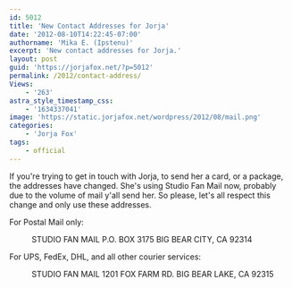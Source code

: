 ```yaml
---
id: 5012
title: 'New Contact Addresses for Jorja'
date: '2012-08-10T14:22:45-07:00'
authorname: 'Mika E. (Ipstenu)'
excerpt: 'New contact addresses for Jorja.'
layout: post
guid: 'https://jorjafox.net/?p=5012'
permalink: /2012/contact-address/
Views:
    - '263'
astra_style_timestamp_css:
    - '1634337041'
image: 'https://static.jorjafox.net/wordpress/2012/08/mail.png'
categories:
    - 'Jorja Fox'
tags:
    - official
---
```


If you're trying to get in touch with Jorja, to send her a card, or a package, the addresses have changed. She's using Studio Fan Mail now, probably due to the volume of mail y'all send her. So please, let's all respect this change and only use these addresses.

For Postal Mail only:

<dl><dd>STUDIO FAN MAIL
P.O. BOX 3175
BIG BEAR CITY, CA 92314</dd></dl>For UPS, FedEx, DHL, and all other courier services:

<dl><dd>STUDIO FAN MAIL
1201 FOX FARM RD.
BIG BEAR LAKE, CA 92315</dd></dl>
